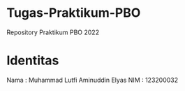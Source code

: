 # Tugas-Praktikum-PBO
Repository Praktikum PBO 2022
# Identitas
Nama : Muhammad Lutfi Aminuddin Elyas
NIM : 123200032
